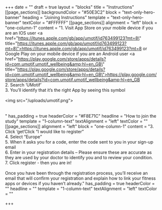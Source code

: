 +++
date = ""
draft = true
layout = "blocks"
title = "Instructions"
[[page_sections]]
backgroundColor = "#50E3C2"
block = "text-only-hero-banner"
heading = "Joining Instructions"
template = "text-only-hero-banner"
textColor = "#FFFFFF"
[[page_sections]]
alignment = "left"
block = "one-column-1"
content = "1. Visit App Store on your mobile device if you are an IOS user <a href=\"https://itunes.apple.com/gb/app/umotif/id763499123?mt=8\" title=\"https://itunes.apple.com/gb/app/umotif/id763499123?mt=8\">https://itunes.apple.com/gb/app/umotif/id763499123?mt=8</a> or Google Play on your mobile device if you are an Android user <a href=\"https://play.google.com/store/apps/details?id=com.umotif.umotif_wellbeing&amp;hl=en_GB\" title=\"https://play.google.com/store/apps/details?id=com.umotif.umotif_wellbeing&amp;hl=en_GB\">https://play.google.com/store/apps/details?id=com.umotif.umotif_wellbeing&amp;hl=en_GB</a><br>2. Search ‘UMotif’<br>3. You’ll identify that it’s the right App by seeing this symbol<br><br><img src=\"/uploads/umotif.png\"><br><br><br>"
has_padding = true
headerColor = "#F8E71C"
headline = "How to join the study"
template = "1-column-text"
textAlignment = "left"
textColor = ""
[[page_sections]]
alignment = "left"
block = "one-column-1"
content = "3. Click ‘get’Click “I would like to register”<br>4. Select “Europe” <br>5. When it asks you for a code, enter the code sent to you in your sign-up email<br>6. Enter in your registration details – Please ensure these are accurate as they are used by your doctor to identify you and to review your condition.<br>7. Click register - then you are in!<br><br>Once you have been through the registration process, you’ll receive an email that will confirm your registration and explain how to link your fitness apps or devices if you haven’t already."
has_padding = true
headerColor = ""
headline = ""
template = "1-column-text"
textAlignment = "left"
textColor = ""

+++
